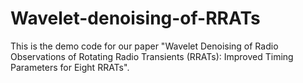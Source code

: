 # Wavelet-denoising-of-RRATs
This is the demo code for our paper "Wavelet Denoising of Radio Observations of Rotating Radio Transients (RRATs): Improved Timing Parameters for Eight RRATs".
